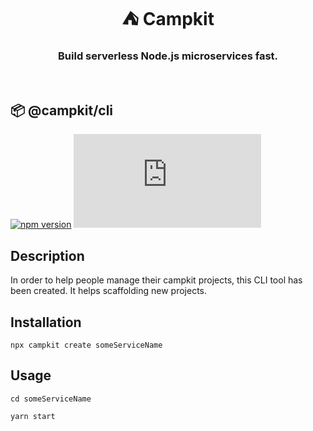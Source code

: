 <h1 align="center"> ⛺ Campkit </h1>
<h3 align="center">Build serverless Node.js microservices fast.</h3>

<br/>

## :package: @campkit/cli

[![npm version](https://badge.fury.io/js/%40campkit%2Fcli.svg)](https://badge.fury.io/js/%40campkit%2Fcli)
[![gzip size](http://img.badgesize.io/https://unpkg.com/%40campkit%2Fcli@latest/dist/cli.cjs.production.min.js?compression=gzip)](https://unpkg.com/%40campkit%2Fcli@latest/dist/cli.cjs.production.min.js)

## Description

In order to help people manage their campkit projects, this CLI tool has been created. It helps scaffolding new projects.

## Installation

```shell
npx campkit create someServiceName
```

## Usage

```shell
cd someServiceName
```

```shell
yarn start
```
